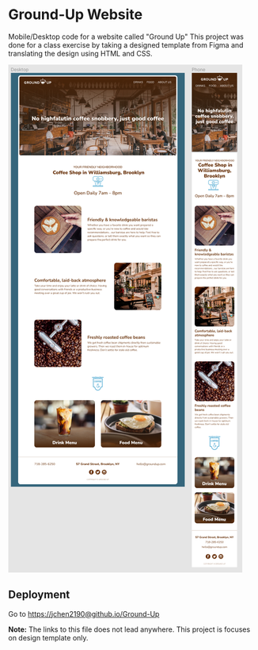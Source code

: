 # Ground-Up Website

Mobile/Desktop code for a website called "Ground Up"
This project was done for a class exercise by taking a designed template from Figma and translating the design using HTML and CSS.

![Screenshot](/img/Figma-screenshot.png)

## Deployment

Go to [https://jchen2190@github.io/Ground-Up](https://jchen2190.github.io/Ground-Up/)

**Note:**
The links to this file does not lead anywhere. This project is focuses on design template only.
